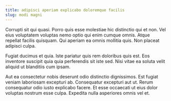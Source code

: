 ```yaml
---
title: adipisci aperiam explicabo doloremque facilis
slug: modi magni
---
```


Corrupti sit qui quasi. Porro quis esse molestiae hic distinctio qui et non. Vel eius voluptatem voluptas nemo optio qui enim cumque omnis. Atque repellat facilis quisquam. Qui aperiam ea omnis mollitia quis. Non placeat adipisci culpa.

Fugiat ducimus et quia. Iste pariatur quis rem doloribus quis est. Eos inventore suscipit quia quia perferendis sit iste sed. Nisi vitae ea soluta velit aliquid ut blanditiis cum ipsam.

Aut ea consectetur nobis deserunt odio distinctio dignissimos. Est fugiat veniam laboriosam excepturi ab. Consequatur excepturi aut ut. Rerum consequatur odio iusto explicabo facere. Et esse occaecati ut eius dolor voluptas nostrum esse culpa. Expedita nulla asperiores omnis vel et.

